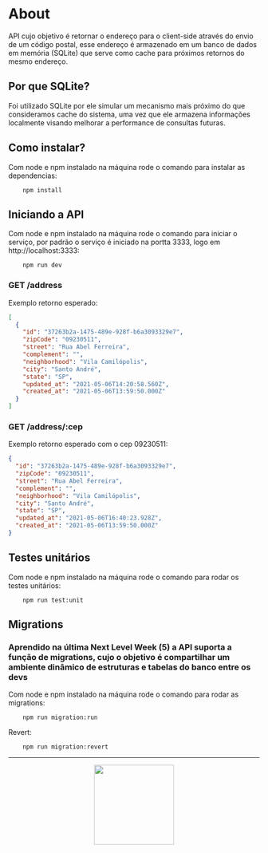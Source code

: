 # About

API cujo objetivo é retornar o endereço para o client-side através do envio de um código postal, esse endereço é armazenado em um banco de dados em memória (SQLite) que serve como cache para próximos retornos do mesmo endereço.

## Por que SQLite?

Foi utilizado SQLite por ele simular um mecanismo mais próximo do que consideramos cache do sistema, uma vez que ele armazena informações localmente visando melhorar a performance de consultas futuras.

## Como instalar?

Com node e npm instalado na máquina rode o comando para instalar as dependencias:

```nodejs
    npm install
```

## Iniciando a API

Com node e npm instalado na máquina rode o comando para iniciar o serviço, por padrão o serviço é iniciado na portta 3333, logo em http://localhost:3333:

```nodejs
    npm run dev
```

### GET /address

Exemplo retorno esperado:

```json
[
  {
    "id": "37263b2a-1475-489e-928f-b6a3093329e7",
    "zipCode": "09230511",
    "street": "Rua Abel Ferreira",
    "complement": "",
    "neighborhood": "Vila Camilópolis",
    "city": "Santo André",
    "state": "SP",
    "updated_at": "2021-05-06T14:20:58.560Z",
    "created_at": "2021-05-06T13:59:50.000Z"
  }
]
```

### GET /address/:cep

Exemplo retorno esperado com o cep 09230511:

```json
{
  "id": "37263b2a-1475-489e-928f-b6a3093329e7",
  "zipCode": "09230511",
  "street": "Rua Abel Ferreira",
  "complement": "",
  "neighborhood": "Vila Camilópolis",
  "city": "Santo André",
  "state": "SP",
  "updated_at": "2021-05-06T16:40:23.928Z",
  "created_at": "2021-05-06T13:59:50.000Z"
}
```

## Testes unitários

Com node e npm instalado na máquina rode o comando para rodar os testes unitários:

```nodejs
    npm run test:unit
```

## Migrations

### Aprendido na última Next Level Week (5) a API suporta a função de migrations, cujo o objetivo é compartilhar um ambiente dinâmico de estruturas e tabelas do banco entre os devs

Com node e npm instalado na máquina rode o comando para rodar as migrations:

```nodejs
    npm run migration:run
```

Revert:

```nodejs
    npm run migration:revert
```

<hr />

<p align="center">
  <a href="https://github.com/FoxGreedy">
    <img src="https://i.imgur.com/RadC5Gt.png" width="160">
  </a>
</p>
